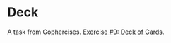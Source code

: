 # Deck

A task from Gophercises. [Exercise #9: Deck of Cards](https://courses.calhoun.io/lessons/les_goph_54).

